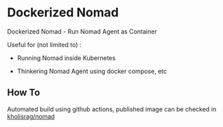 # **Dockerized Nomad**

Dockerized Nomad - Run Nomad Agent as Container

Useful for (not limited to) :

  - Running Nomad inside Kubernetes

  - Thinkering Nomad Agent using docker compose, etc

## **How To**

Automated build using github actions, published image can be checked in [kholisrag/nomad](https://hub.docker.com/r/kholisrag/nomad/tags?page=1&ordering=last_updated)
